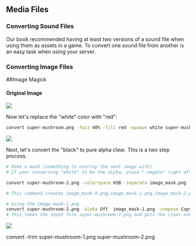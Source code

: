 ## Media Files

### Converting Sound Files

Our book recommended having at least two versions of a sound file when using them as assets in a game. To convert one sound file from another is an easy task when using your server.


### Converting Image Files



##Image Magick

#### Original Image
![](http://104.131.149.230/Mwsu-Mobile-Gaming/Example_code/Program_1_Starter/assets/super_mushroom/super-mushroom.png)

Now let's replace the "white" color with "red":
```bash
convert super-mushroom.png -fuzz 40% -fill red -opaque white super-mushroom-1.png
```
![](http://104.131.149.230/Mwsu-Mobile-Gaming/Example_code/Program_1_Starter/assets/super_mushroom/super-mushroom-1.png)

Next, let's convert the "black" to pure alpha clear. This is a two step process.

```bash
# Make a mask (something to overlay the next image with)
# If your converting "white" to be the alpha, place "-negate" right after "-seperate" in the following command

convert super-mushroom-2.png -colorspace HSB -separate image_mask.png

# This command creates image_mask-0.png,image_mask-1.png,image_mask-2.png

# Using the image-mask-1.png
convert super-mushroom-2.png -alpha Off  image_mask-1.png -compose CopyOpacity -composite PNG32:super-mushroom-2-alpha.png
# This takes the input file super-mushroom-2.png and puts the clear one in super-mushroom-2-alpha.png
```
![](http://104.131.149.230/Mwsu-Mobile-Gaming/Example_code/Program_1_Starter/assets/super-mushroom-2-alpha.png)

convert -trim super-mushroom-1.png super-mushroom-2.png
